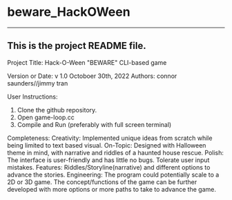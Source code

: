 # beware_HackOWeen

------------------------------------------------------------------------
This is the project README file. 
------------------------------------------------------------------------

Project Title: Hack-O-Ween "BEWARE" CLI-based game

Version or Date: v 1.0 Octoboer 30th, 2022
Authors: connor saunders//jimmy tran

User Instructions: 
1) Clone the github repository. 
2) Open game-loop.cc
3) Compile and Run (preferably with full screen terminal)

Completeness: 
Creativity: Implemented unique ideas from scratch while being limited to text based visual.
On-Topic: Designed with Halloween theme in mind, with narrative and riddles of a haunted house rescue.
Polish: The interface is user-friendly and has little no bugs. Tolerate user input mistakes. 
Features: Riddles/Storyline(narrative) and different options to advance the stories.
Engineering: The program could potentially scale to a 2D or 3D game. The concept/functions of the game can
be further developed with more options or more paths to take to advance the game.  
